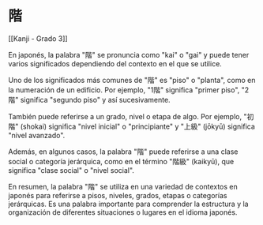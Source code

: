 # 階

[[Kanji - Grado 3]]

En japonés, la palabra "階" se pronuncia como "kai" o "gai" y puede tener varios significados dependiendo del contexto en el que se utilice.

Uno de los significados más comunes de "階" es "piso" o "planta", como en la numeración de un edificio. Por ejemplo, "1階" significa "primer piso", "2階" significa "segundo piso" y así sucesivamente.

También puede referirse a un grado, nivel o etapa de algo. Por ejemplo, "初階" (shokai) significa "nivel inicial" o "principiante" y "上級" (jōkyū) significa "nivel avanzado".

Además, en algunos casos, la palabra "階" puede referirse a una clase social o categoría jerárquica, como en el término "階級" (kaikyū), que significa "clase social" o "nivel social".

En resumen, la palabra "階" se utiliza en una variedad de contextos en japonés para referirse a pisos, niveles, grados, etapas o categorías jerárquicas. Es una palabra importante para comprender la estructura y la organización de diferentes situaciones o lugares en el idioma japonés.
